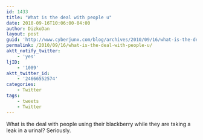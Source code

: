 ```yaml
---
id: 1433
title: "What is the deal with people u"
date: 2010-09-16T10:06:00-04:00
author: DizkoDan
layout: post
guid: 'http://www.cyberjunx.com/blog/archives/2010/09/16/what-is-the-deal-with-people-u/'
permalink: /2010/09/16/what-is-the-deal-with-people-u/
aktt_notify_twitter:
    - 'yes'
ljID:
    - '1089'
aktt_twitter_id:
    - '24666552574'
categories:
    - Twitter
tags:
    - tweets
    - Twitter
---
```


What is the deal with people using their blackberry while they are taking a leak in a urinal? Seriously.